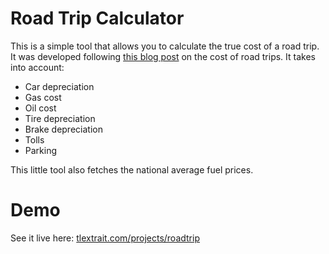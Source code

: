 # Road Trip Calculator
This is a simple tool that allows you to calculate the true cost of a road trip. It was developed following [this blog post](http://tlextrait.svbtle.com/the-effective-cost-of-driving-to-ny) on the cost of road trips. It takes into account:

* Car depreciation
* Gas cost
* Oil cost
* Tire depreciation
* Brake depreciation
* Tolls
* Parking

This little tool also fetches the national average fuel prices.

# Demo
See it live here: [tlextrait.com/projects/roadtrip](http://tlextrait.com/projects/roadtrip)
